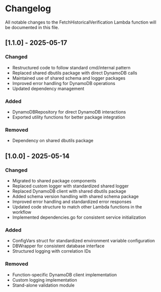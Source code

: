 # Changelog

All notable changes to the FetchHistoricalVerification Lambda function will be documented in this file.

## [1.1.0] - 2025-05-17

### Changed
- Restructured code to follow standard cmd/internal pattern
- Replaced shared dbutils package with direct DynamoDB calls
- Maintained use of shared schema and logger packages
- Improved error handling for DynamoDB operations
- Updated dependency management

### Added
- DynamoDBRepository for direct DynamoDB interactions
- Exported utility functions for better package integration

### Removed
- Dependency on shared dbutils package

## [1.0.0] - 2025-05-14

### Changed
- Migrated to shared package components
- Replaced custom logger with standardized shared logger
- Replaced DynamoDB client with shared dbutils package
- Added schema version handling with shared schema package
- Improved error handling and standardized error responses
- Updated code structure to match other Lambda functions in the workflow
- Implemented dependencies.go for consistent service initialization

### Added
- ConfigVars struct for standardized environment variable configuration
- DBWrapper for consistent database interface
- Structured logging with correlation IDs

### Removed
- Function-specific DynamoDB client implementation
- Custom logging implementation
- Stand-alone validation module